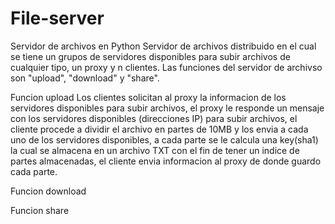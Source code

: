 # File-server
Servidor de archivos en Python
Servidor de archivos distribuido en el cual se tiene un grupos de servidores disponibles para subir archivos de cualquier tipo, 
un proxy y n clientes. Las funciones del servidor de archivso son "upload", "download" y "share". 

Funcion upload
Los clientes solicitan al proxy la informacion de los servidores disponibles para subir archivos, el proxy le responde un mensaje
con los servidores disponibles (direcciones IP) para subir archivos, el cliente procede a dividir el archivo en partes de 10MB y
los envia a cada uno de los servidores disponibles, a cada parte se le calcula una key(sha1) la cual se almacena en un archivo TXT
con el fin de tener un indice de partes almacenadas, el cliente envia informacion al proxy de donde guardo cada parte.

Funcion download

Funcion share
